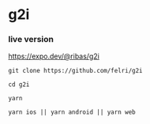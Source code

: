 # g2i

### live version
https://expo.dev/@ribas/g2i


```
git clone https://github.com/felri/g2i

cd g2i

yarn

yarn ios || yarn android || yarn web
```
